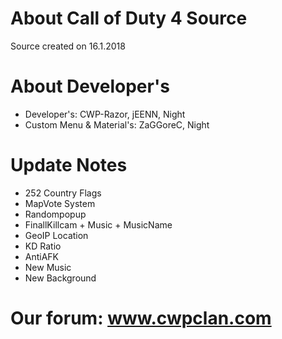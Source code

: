 # About Call of Duty 4 Source
Source created on 16.1.2018

# About Developer's 
+ Developer's: CWP-Razor, jEENN, Night
+ Custom Menu & Material's: ZaGGoreC, Night

# Update Notes
 + 252 Country Flags
 + MapVote System
 + Randompopup
 + FinallKillcam + Music + MusicName
 + GeoIP Location
 + KD Ratio
 + AntiAFK
 + New Music
 + New Background
 
# Our forum: www.cwpclan.com